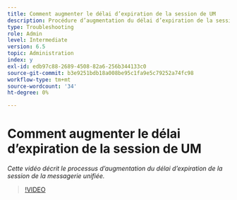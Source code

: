 ```yaml
---
title: Comment augmenter le délai d’expiration de la session de UM
description: Procédure d’augmentation du délai d’expiration de la session de gestion des utilisateurs pour un utilisateur
type: Troubleshooting
role: Admin
level: Intermediate
version: 6.5
topic: Administration
index: y
exl-id: edb97c88-2689-4508-82a6-256b344133c0
source-git-commit: b3e9251bdb18a008be95c1fa9e5c79252a74fc98
workflow-type: tm+mt
source-wordcount: '34'
ht-degree: 0%

---
```



# Comment augmenter le délai d’expiration de la session de UM

*Cette vidéo décrit le processus d’augmentation du délai d’expiration de la session de la messagerie unifiée.*

>[!VIDEO](https://video.tv.adobe.com/v/335503?quality=12&learn=on)
